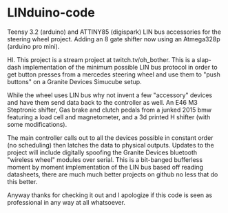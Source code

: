# LINduino-code
Teensy 3.2 (arduino) and ATTINY85 (digispark) LIN bus accessories for the steering wheel project.
Adding an 8 gate shifter now using an Atmega328p (arduino pro mini).

HI. This project is a stream project at twitch.tv/oh_bother. 
This is a slap-dash implementation of the minimum possible LIN bus protocol in order to 
get button presses from a mercedes steering wheel and use them to "push buttons" on a 
Granite Devices Simucube setup. 

While the wheel uses LIN bus why not invent a few "accessory" devices and have them send data back to the controller as well. An E46 M3 Steptronic shifter, Gas brake and clutch pedals from a junked 2015 bmw featuring a load cell and magnetometer, and a 3d printed H shifter (with some modifications).

The main controller calls out to all the devices possible in constant order (no scheduling) then latches the data to physical outputs.
Updates to the project will include digitally spoofing the Granite Devices bluetooth "wireless wheel" modules over serial.
This is a bit-banged bufferless moment by moment implementation of the LIN bus based off reading datasheets,
there are much much better projects on github no less that do this better. 

Anyway thanks for checking it out and I apologize if this code is seen as professional in any way at all whatsoever.
